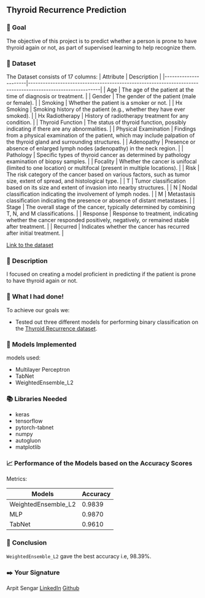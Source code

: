 ## **Thyroid Recurrence Prediction**

### 🎯 **Goal**

The objective of this project is to predict whether a person is prone to have thyroid again or not, as part of supervised learning to help recognize them.

### 🧵 **Dataset**

The Dataset consists of 17 columns:
| Attribute            | Description                                                                                               |
|----------------------|-----------------------------------------------------------------------------------------------------------|
| Age                  | The age of the patient at the time of diagnosis or treatment.                                             |
| Gender               | The gender of the patient (male or female).                                                                |
| Smoking              | Whether the patient is a smoker or not.                                                                   |
| Hx Smoking           | Smoking history of the patient (e.g., whether they have ever smoked).                                      |
| Hx Radiotherapy      | History of radiotherapy treatment for any condition.                                                       |
| Thyroid Function     | The status of thyroid function, possibly indicating if there are any abnormalities.                        |
| Physical Examination | Findings from a physical examination of the patient, which may include palpation of the thyroid gland and surrounding structures. |
| Adenopathy           | Presence or absence of enlarged lymph nodes (adenopathy) in the neck region.                                 |
| Pathology            | Specific types of thyroid cancer as determined by pathology examination of biopsy samples.                   |
| Focality             | Whether the cancer is unifocal (limited to one location) or multifocal (present in multiple locations).     |
| Risk                 | The risk category of the cancer based on various factors, such as tumor size, extent of spread, and histological type. |
| T                    | Tumor classification based on its size and extent of invasion into nearby structures.                        |
| N                    | Nodal classification indicating the involvement of lymph nodes.                                            |
| M                    | Metastasis classification indicating the presence or absence of distant metastases.                         |
| Stage                | The overall stage of the cancer, typically determined by combining T, N, and M classifications.             |
| Response             | Response to treatment, indicating whether the cancer responded positively, negatively, or remained stable after treatment. |
| Recurred             | Indicates whether the cancer has recurred after initial treatment.                                           |

[Link to the dataset](https://www.kaggle.com/datasets/jainaru/thyroid-disease-data/data)


### 🧾 **Description**

I focused on creating a model proficient in predicting if the patient is prone to have thyroid again or not.

### 🧮 **What I had done!**

To achieve our goals we:

- Tested out three different models for performing binary classification on the [Thyroid Recurrence dataset](https://www.kaggle.com/datasets/jainaru/thyroid-disease-data/data).

### 🚀 **Models Implemented**

models used:

- Multilayer Perceptron
- TabNet
- WeightedEnsemble_L2

### 📚 **Libraries Needed**

- keras
- tensorflow
- pytorch-tabnet
- numpy
- autogluon
- matplotlib

### 📈 **Performance of the Models based on the Accuracy Scores**

Metrics:

| Models | Accuracy |
|--------|---------------------|
| WeightedEnsemble_L2 | 0.9839 |
| MLP | 0.9870 |
| TabNet | 0.9610  |

### 📢 **Conclusion**

`WeightedEnsemble_L2` gave the best accuracy i.e, 98.39%.

### ✒️ **Your Signature**

Arpit Sengar
[LinkedIn](https://www.linkedin.com/in/arpitsengar/)
[Github](https://github.com/arpy8)